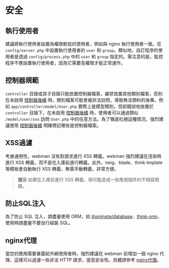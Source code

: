 # 安全

## 執行使用者
建議將執行使用者設置為權限較低的使用者，例如與 nginx 執行使用者一致。在 `config/server.php` 中設置執行使用者的 `user` 和 `group`。類似地，自訂程序的使用者是透過 `config/process.php` 中的 `user` 和 `group` 指定的。需注意的是，監控程序不應設置執行使用者，因為它需要高權限才能正常運作。

## 控制器規範
`controller` 目錄或其子目錄只能放置控制器檔案，嚴禁放置其他類別檔案，否則在未啟用 [控制器後綴](https://www.workerman.net/doc/webman/controller.html#%E6%8E%A7%E5%88%B6%E5%99%A8%E5%90%8E%E7%BC%80) 時，類別檔案可能會被非法訪問，導致無法預料的後果。例如 `app/controller/model/User.php` 實際上是模型類別，但卻錯誤地放置於 `controller` 目錄下，在未啟用 [控制器後綴](https://www.workerman.net/doc/webman/controller.html#%E6%8E%A7%E5%88%B6%E5%99%A8%E5%90%8E%E7%BC%80) 時，使用者可以通過類似 `/model/user/xxx` 訪問 `User.php` 中的任意方法。為了徹底杜絕這種情況，強烈建議使用 [控制器後綴](https://www.workerman.net/doc/webman/controller.html#%E6%8E%A7%E5%88%B6%E5%99%A8%E5%90%8E%E7%BC%80) 明確標記哪些是控制器檔案。

## XSS過濾
考慮通用性，webman 沒有對請求進行 XSS 轉義。webman 強烈建議在渲染時進行 XSS 轉義，而不是在入庫前進行轉義。此外，twig、blade、think-tmplate 等模板會自動執行 XSS 轉義，無需手動轉義，非常方便。

> **提示**
> 如果在入庫前進行 XSS 轉義，很可能造成一些應用插件的不相容問題。

## 防止SQL注入
為了防止 SQL 注入，請盡量使用 ORM，如 [illuminate/database](https://www.workerman.net/doc/webman/db/tutorial.html)、[think-orm](https://www.workerman.net/doc/webman/db/thinkorm.html)，使用時請盡量不要自行組裝 SQL。

## nginx代理
當您的應用需要暴露給外網使用者時，強烈建議在 webman 前增加一個 nginx 代理，這樣可以過濾一些非法 HTTP 請求，提高安全性。具體請參考 [nginx代理](nginx-proxy.md)。